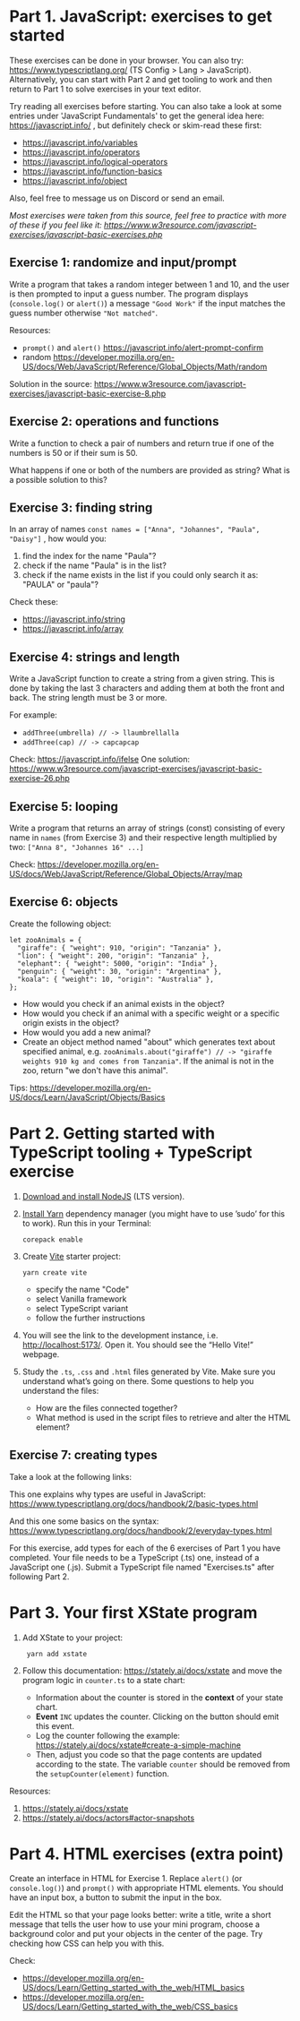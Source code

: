 # Part 1. JavaScript: exercises to get started

These exercises can be done in your browser. 
You can also try: https://www.typescriptlang.org/ (TS Config > Lang > JavaScript).
Alternatively, you can start with Part 2 and get tooling to work and then
return to Part 1 to solve exercises in your text editor.

Try reading all exercises before starting. You can also take a
look at some entries under 'JavaScript Fundamentals' to get the
general idea here: https://javascript.info/ , but definitely check or
skim-read these first:

- https://javascript.info/variables
- https://javascript.info/operators
- https://javascript.info/logical-operators
- https://javascript.info/function-basics
- https://javascript.info/object

Also, feel free to message us on Discord or send an email.

*Most exercises were taken from this source, feel free to practice
with more of these if you feel like it:
https://www.w3resource.com/javascript-exercises/javascript-basic-exercises.php*


## Exercise 1: randomize and input/prompt

Write a program that takes a random integer between 1 and 10, and the user is then prompted to input a guess number. The
program displays (`console.log()` or `alert()`) a message `"Good Work"` if the input matches the guess
number otherwise `"Not matched"`.

Resources: 
- `prompt()` and `alert()` https://javascript.info/alert-prompt-confirm
- random https://developer.mozilla.org/en-US/docs/Web/JavaScript/Reference/Global_Objects/Math/random

Solution in the source:
https://www.w3resource.com/javascript-exercises/javascript-basic-exercise-8.php
    
## Exercise 2: operations and functions

Write a function to check a pair of numbers and return true if one of
the numbers is 50 or if their sum is 50.

What happens if one or both of the numbers are provided as string? What
is a possible solution to this?

## Exercise 3: finding string
In an array of names `const names = ["Anna", "Johannes", "Paula",
"Daisy"]` , how would you:
1. find the index for the name "Paula"?
2. check if the name "Paula" is in the list?
3. check if the name exists in the list if you could only search it
as: "PAULA" or "paula"?

Check these: 
- https://javascript.info/string
- https://javascript.info/array

## Exercise 4: strings and length

Write a JavaScript function to create a string from a given
string. This is done by taking the last 3 characters and adding them
at both the front and back. The string length must be 3 or more.  

For example: 
- `addThree(umbrella) // -> llaumbrellalla`
- `addThree(cap) // -> capcapcap`

Check: 
https://javascript.info/ifelse
One solution:
https://www.w3resource.com/javascript-exercises/javascript-basic-exercise-26.php


## Exercise 5: looping
Write a program that returns an array of strings (const) consisting of
every name in `names` (from Exercise 3) and their respective length
multiplied by two: `["Anna 8", "Johannes 16" ...]`

Check: 
https://developer.mozilla.org/en-US/docs/Web/JavaScript/Reference/Global_Objects/Array/map

## Exercise 6: objects
Create the following object: 

    let zooAnimals = {
      "giraffe": { "weight": 910, "origin": "Tanzania" },
      "lion": { "weight": 200, "origin": "Tanzania" },
      "elephant": { "weight": 5000, "origin": "India" },
      "penguin": { "weight": 30, "origin": "Argentina" },
      "koala": { "weight": 10, "origin": "Australia" },
    };

- How would you check if an animal exists in the object? 
- How would you check if an animal with a specific weight or a
  specific origin exists in the object?
- How would you add a new animal?
- Create an object method named "about" which generates
  text about specified animal, e.g. `zooAnimals.about("giraffe") // ->
  "giraffe weights 910 kg and comes from Tanzania"`. If the animal is
  not in the zoo, return "we don't have this animal".

Tips: https://developer.mozilla.org/en-US/docs/Learn/JavaScript/Objects/Basics

# Part 2. Getting started with TypeScript tooling + TypeScript exercise
1.  [Download and install NodeJS](https://nodejs.org/en/download/) (LTS version).
2.  [Install Yarn](https://yarnpkg.com/getting-started/install) dependency manager (you might have to use &rsquo;sudo&rsquo; for
    this to work). Run this in your Terminal:
    
        corepack enable

3.  Create [Vite](https://vitejs.dev/) starter project:
    
        yarn create vite
    
    -   specify the name "Code"
    -   select Vanilla framework
    -   select TypeScript variant
    -   follow the further instructions
4.  You will see the link to the development instance,
    i.e. <http://localhost:5173/>. Open it. You should see the &ldquo;Hello
    Vite!&rdquo; webpage.
5.  Study the `.ts`, `.css` and `.html` files generated by Vite. Make
    sure you understand what&rsquo;s going on there. Some questions to
    help you understand the files:
    - How are the files connected together? 
    - What method is used in the script files to retrieve and alter the
      HTML element?
      
## Exercise 7: creating types

Take a look at the following links:

This one explains why types are useful in JavaScript: https://www.typescriptlang.org/docs/handbook/2/basic-types.html

And this one some basics on the syntax: https://www.typescriptlang.org/docs/handbook/2/everyday-types.html

For this exercise, add types for each of the 6 exercises of Part 1 you have completed. 
Your file needs to be a TypeScript (.ts) one, instead of a JavaScript one (.js). Submit a TypeScript file named "Exercises.ts" after following Part 2.


      
# Part 3. Your first XState program
1. Add XState to your project:
    
        yarn add xstate
     
2. Follow this documentation: https://stately.ai/docs/xstate and
   move the program logic in `counter.ts` to a state chart:
   - Information about the counter is stored in the **context** of
     your state chart.
   - **Event** `INC` updates the counter. Clicking on the button should
     emit this event.
   - Log the counter following the example:
     https://stately.ai/docs/xstate#create-a-simple-machine
   - Then, adjust you code so that the page contents are updated
     according to the state. The variable `counter` should be removed
     from the `setupCounter(element)` function.
     
Resources:
1. https://stately.ai/docs/xstate
2. https://stately.ai/docs/actors#actor-snapshots

# Part 4. HTML exercises (extra point)

Create an interface in HTML for Exercise 1. Replace `alert()` (or
`console.log()`) and `prompt()` with appropriate HTML elements. You
should have an input box, a button to submit the input in the
box.

Edit the HTML so that your page looks better: write a title, write a
short message that tells the user how to use your mini program, choose
a background color and put your objects in the center of the page.
Try checking how CSS can help you with this.

Check:
- https://developer.mozilla.org/en-US/docs/Learn/Getting_started_with_the_web/HTML_basics
- https://developer.mozilla.org/en-US/docs/Learn/Getting_started_with_the_web/CSS_basics

